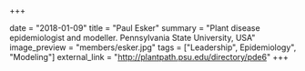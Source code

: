 +++

date = "2018-01-09"
title = "Paul Esker"
summary = "Plant disease epidemiologist and modeller. Pennsylvania State University, USA"
image_preview = "members/esker.jpg"
tags = ["Leadership", Epidemiology", "Modeling"]
external_link = "http://plantpath.psu.edu/directory/pde6"
+++

